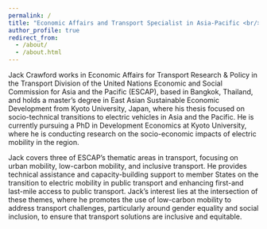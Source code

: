 ```yaml
---
permalink: /
title: "Economic Affairs and Transport Specialist in Asia-Pacific <br/> About" 
author_profile: true
redirect_from: 
  - /about/
  - /about.html
---
```


Jack Crawford works in Economic Affairs for Transport Research & Policy in the Transport Division of the United Nations Economic and Social Commission for Asia and the Pacific (ESCAP), based in Bangkok, Thailand, and holds a master’s degree in East Asian Sustainable Economic Development from Kyoto University, Japan, where his thesis focused on socio-technical transitions to electric vehicles in Asia and the Pacific. He is currently pursuing a PhD in Development Economics at Kyoto University, where he is conducting research on the socio-economic impacts of electric mobility in the region.

Jack covers three of ESCAP’s thematic areas in transport, focusing on urban mobility, low-carbon mobility, and inclusive transport. He provides technical assistance and capacity-building support to member States on the transition to electric mobility in public transport and enhancing first-and last-mile access to public transport. Jack’s interest lies at the intersection of these themes, where he promotes the use of low-carbon mobility to address transport challenges, particularly around gender equality and social inclusion, to ensure that transport solutions are inclusive and equitable.
